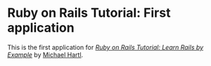 # Ruby on Rails Tutorial: First application
This is the first application for 
[*Ruby on Rails Tutorial: Learn Rails by Example*](http://railstutorial.org/)
by [Michael Hartl](http://www..michaelhartl.com/).